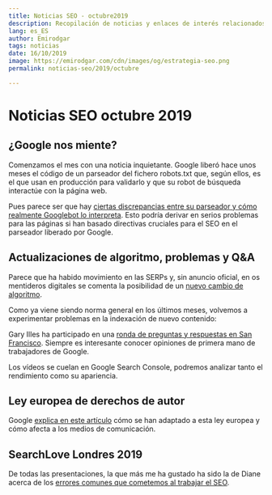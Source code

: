 ```yaml
---
title: Noticias SEO - octubre2019
description: Recopilación de noticias y enlaces de interés relacionados con el SEO y Marketing digital
lang: es_ES
author: Emirodgar
tags: noticias
date: 16/10/2019
image: https://emirodgar.com/cdn/images/og/estrategia-seo.png
permalink: noticias-seo/2019/octubre

---
```


# Noticias SEO octubre 2019

## ¿Google nos miente?

Comenzamos el mes con una noticia inquietante. Google liberó hace unos meses el código de un parseador del fichero robots.txt que, según ellos, es el que usan en producción para validarlo y que su robot de búsqueda interactúe con la página web.

Pues parece ser que hay [ciertas discrepancias entre su parseador y cómo realmente Googlebot lo interpreta](https://www.distilled.net/resources/googles-robotstxt-parser-is-misbehaving/). Esto podría derivar en serios problemas para las páginas si han basado directivas cruciales para el SEO en el parseador liberado por Google.

## Actualizaciones de algoritmo,  problemas y Q&A

Parece que ha habido movimiento en las SERPs y, sin anuncio oficial, en os mentideros digitales se comenta la posibilidad de un [nuevo cambio de algoritmo](https://www.seroundtable.com/google-search-ranking-algorithm-update-october-3rd-28321.html).

Como ya viene siendo norma general en los últimos meses, volvemos a experimentar problemas en la indexación de nuevo contenido:

<amp-twitter 
  width="375"
  height="472"
  layout="responsive"
  data-tweetid="1184594392264232960">
</amp-twitter>


Gary Illes ha participado en una [ronda de preguntas y respuestas en San Francisco](https://www.kevin-indig.com/my-notes-from-the-gary-illes-qa-bay-area-search/).  Siempre es interesante conocer opiniones de primera mano de trabajadores de Google.

Los vídeos se cuelan en Google Search Console, podremos analizar tanto el rendimiento como su apariencia.

<amp-twitter 
  width="375"
  height="472"
  layout="responsive"
  data-tweetid="1181209788769882112">
</amp-twitter>


## Ley europea de derechos de autor

Google [explica en este artículo](https://support.google.com/webmasters/answer/9476993?hl=es) cómo se han adaptado a esta ley europea y cómo afecta a los medios de comunicación. 

<amp-twitter 
  width="375"
  height="472"
  layout="responsive"
  data-tweetid="1184409201201864705">
</amp-twitter>

## SearchLove Londres 2019

De todas las presentaciones, la que más me ha gustado ha sido la de Diane acerca de los [errores comunes que cometemos al trabajar el SEO](https://www.slideshare.net/DistilledSEO/searchlove-london-2019-will-critchlow-misunderstood-concepts-at-the-heart-of-seo-182776330).
<!--stackedit_data:
eyJoaXN0b3J5IjpbNDUwNDM2NDg0LDExODcxMTYzNCwxMjYyNj
g5ODQ3LC01MDIwMzI4MTgsLTE4NDY0NjQzNzEsMjEyMTgxODE0
Nl19
-->